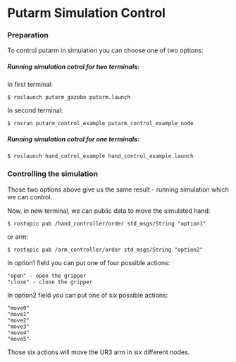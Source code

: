 # Putarm Simulation Control

### Preparation 

To control putarm in simulation you can choose one of two options:

##### Running simulation cotrol for two terminals:

In first terminal:
```
$ roslaunch putarm_gazebo putarm.launch
```
In second terminal:
```
$ rosrun putarm_control_example putarm_control_example_node
```

##### Running simulation cotrol for one terminals:

```
$ roslaunch hand_cotrol_example hand_control_example.launch
```

### Controlling the simulation

Those two options above give us the same result - running simulation which we can control.

Now, in new terminal, we can public data to move the simulated hand:

```
$ rostopic pub /hand_controller/order std_msgs/String "option1"
```

or arm:

```
$ rostopic pub /arm_controller/order std_msgs/String "option2"
```

In option1 field you can put one of four possible actions:
```
"open" - open the gripper
"close" - close the gripper
```


In option2 field you can put one of six possible actions:
```
"move0"
"move1"
"move2"
"move3"
"move4"
"move5"
```
Those six actions will move the UR3 arm in six different nodes.
